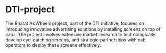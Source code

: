 # DTI-project
 The Bharat AdWheels project, part of the DTI initiative, focuses on introducing innovative advertising solutions by installing screens on top of cabs. The project involves extensive market research to technologically develop eye-catching screens, and strategic partnerships with cab operators to deploy these screens effectively.

